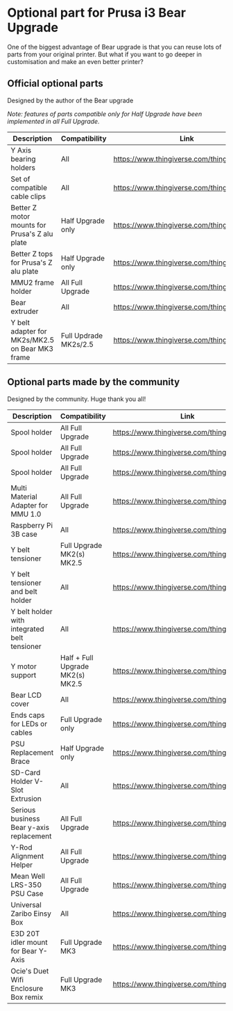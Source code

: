 # Optional part for Prusa i3 Bear Upgrade

One of the biggest advantage of Bear upgrade is that you can reuse lots of parts from your original printer. But what if you want to go deeper in customisation and make an even better printer?


## Official optional parts

Designed by the author of the Bear upgrade

*Note: features of parts compatible only for Half Upgrade have been implemented in all Full Upgrade.*

| Description | Compatibility | Link |
|-------------|---------------|------|
| Y Axis bearing holders | All | https://www.thingiverse.com/thing:2823171 |
| Set of compatible cable clips | All | https://www.thingiverse.com/thing:2676595 |
| Better Z motor mounts for Prusa's Z alu plate | Half Upgrade only | https://www.thingiverse.com/thing:2775169 |
| Better Z tops for Prusa's Z alu plate | Half Upgrade only | https://www.thingiverse.com/thing:2552246 |
| MMU2 frame holder | All Full Upgrade | https://www.thingiverse.com/thing:3090300 |
| Bear extruder | All | https://www.thingiverse.com/thing:3226689 |
| Y belt adapter for MK2s/MK2.5 on Bear MK3 frame | Full Updrade MK2s/2.5 | https://www.thingiverse.com/thing:3468567 |


## Optional parts made by the community 

Designed by the community. Huge thank you all!

| Description | Compatibility | Link |
|-------------|---------------|------|
| Spool holder | All Full Upgrade | https://www.thingiverse.com/thing:2846383 |
| Spool holder | All Full Upgrade | https://www.thingiverse.com/thing:3068093 |
| Spool holder | All Full Upgrade | https://www.thingiverse.com/thing:3142106 |
| Multi Material Adapter for MMU 1.0 | All Full Upgrade | https://www.thingiverse.com/thing:2831583 |
| Raspberry Pi 3B case | All | https://www.thingiverse.com/thing:2869086 |
| Y belt tensioner | Full Upgrade MK2(s) MK2.5 | https://www.thingiverse.com/thing:2904281 |
| Y belt tensioner and belt holder | All | https://www.thingiverse.com/thing:2995737 |
| Y belt holder with integrated belt tensioner | All | https://www.thingiverse.com/thing:3069061 |
| Y motor support | Half + Full Upgrade MK2(s) MK2.5 | https://www.thingiverse.com/thing:2929471 |
| Bear LCD cover | All | https://www.thingiverse.com/thing:2941711 |
| Ends caps for LEDs or cables | Full Upgrade only | https://www.thingiverse.com/thing:2958238 |
| PSU Replacement Brace | Half Upgrade only | https://www.thingiverse.com/thing:3087074 | 
| SD-Card Holder V-Slot Extrusion | All | https://www.thingiverse.com/thing:3198211 |
| Serious business Bear y-axis replacement | All Full Upgrade | https://www.thingiverse.com/thing:3122625 |
| Y-Rod Alignment Helper | All Full Upgrade | https://www.thingiverse.com/thing:3153637 |
| Mean Well LRS-350 PSU Case | All Full Upgrade | https://www.thingiverse.com/thing:3180564 |
| Universal Zaribo Einsy Box | All | https://www.thingiverse.com/thing:3239428/ |
| E3D 20T idler mount for Bear Y-Axis | Full Upgrade MK3 | https://www.thingiverse.com/thing:3309424 |
| Ocie's Duet Wifi Enclosure Box remix | Full Upgrade MK3 | https://www.thingiverse.com/thing:3642653 |
